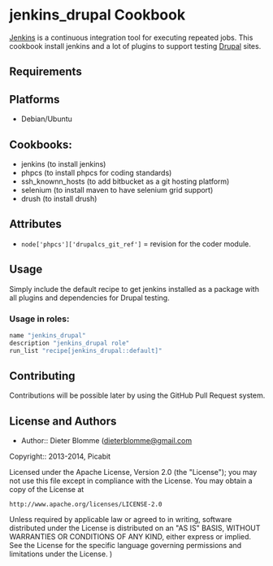 jenkins_drupal Cookbook
=======================

[Jenkins][] is a continuous integration tool for executing repeated jobs. This
cookbook install jenkins and a lot of plugins to support testing [Drupal][] sites.

Requirements
------------

## Platforms

- Debian/Ubuntu

## Cookbooks:

* jenkins (to install jenkins)
* phpcs (to install phpcs for coding standards)
* ssh_knownn_hosts (to add bitbucket as a git hosting platform)
* selenium (to install maven to have selenium grid support)
* drush (to install drush)

Attributes
----------

* `node['phpcs']['drupalcs_git_ref']` = revision for the coder module.

Usage
-----
Simply include the default recipe to get jenkins installed as a package with all plugins and dependencies for Drupal testing.

### Usage in roles:
```ruby
name "jenkins_drupal"
description "jenkins_drupal role"
run_list "recipe[jenkins_drupal::default]"
```

Contributing
------------
Contributions will be possible later by using the GitHub Pull Request system.

License and Authors
-------------------

* Author:: Dieter Blomme (dieterblomme@gmail.com

Copyright:: 2013-2014, Picabit

Licensed under the Apache License, Version 2.0 (the "License");
you may not use this file except in compliance with the License.
You may obtain a copy of the License at

    http://www.apache.org/licenses/LICENSE-2.0

Unless required by applicable law or agreed to in writing, software
distributed under the License is distributed on an "AS IS" BASIS,
WITHOUT WARRANTIES OR CONDITIONS OF ANY KIND, either express or implied.
See the License for the specific language governing permissions and
limitations under the License.
)


[Jenkins]:http://jenkins-ci.org//
[Drupal]:http://www.drupal.org/
